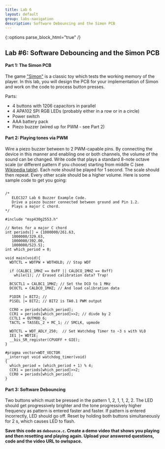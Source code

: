 ```yaml
---
title: Lab 6
layout: default
group: labs-navigation
description: Software Debouncing and the Simon PCB
---
```


{::options parse_block_html="true" /}

## Lab #6: Software Debouncing and the Simon PCB

#### Part 1: The Simon PCB

The game ["Simon"](https://en.wikipedia.org/wiki/Simon_(game)) is a classic toy which tests the
working memory of the player. In this lab, you will design the PCB for your implementation of
Simon and work on the code to process button presses. 

Parts:
- 4 buttons with 1206 capacitors in parallel
- 4 APA102 SPI RGB LEDs (probably either in a row or in a circle)
- Power switch
- AAA battery pack
- Piezo buzzer (wired up for PWM - see Part 2)

#### Part 2: Playing tones via PWM

Wire a piezo buzzer between to 2 PWM-capable pins. By connecting the device in this manner and
enabling one or both channels, the volume of the sound can be changed. Write code that plays a
standard 8-note octave scale (or different pattern if you choose) starting from middle C (see
[Wikipedia table](https://en.wikipedia.org/wiki/Scientific_pitch_notation)). Each note should
be played for 1 second. The scale should then repeat. Every other scale should be a higher
volume. Here is some sample code to get you going:

<pre><code>
/* 
   ELEC327 Lab 6 Buzzer Example Code.
   Drive a piezo buzzer connected between ground and Pin 1.2.
   Plays a major C chord.
*/

#include "msp430g2553.h"

// Notes for a major C chord
int periods[] = {1000000/261.63, 
   1000000/329.63,
   1000000/392.00,
   1000000/523.5};
int which_period = 0;

void main(void){
  WDTCTL = WDTPW + WDTHOLD; // Stop WDT

  if (CALBC1_1MHZ == 0xFF || CALDCO_1MHZ == 0xff)
    while(1); // Erased calibration data? Trap!

  BCSCTL1 = CALBC1_1MHZ; // Set the DCO to 1 MHz
  DCOCTL = CALDCO_1MHZ; // And load calibration data

  P1DIR |= BIT2; //
  P1SEL |= BIT2; // BIT2 is TA0.1 PWM output  
  
  CCR0 = periods[which_period];
  CCR1 = periods[which_period]>>2; // divde by 2
  CCTL1 = OUTMOD_6;
  TACTL = TASSEL_2 + MC_1; // SMCLK, upmode

  WDTCTL = WDT_ADLY_250;  // Set Watchdog Timer to ~3 s with VLO
  IE1 |= WDTIE;
  __bis_SR_register(CPUOFF + GIE);
}

#pragma vector=WDT_VECTOR
__interrupt void watchdog_timer(void)
{
  which_period = (which_period + 1) % 4;
  CCR1 = periods[which_period]>>2;
  CCR0 = periods[which_period];
}
</code></pre>

#### Part 3: Software Debouncing

Two buttons which must be pressed in the pattern 1, 2, 1, 1, 2, 2. The LED should get
progressively brighter and the tone progressively higher frequency as pattern is entered faster
and faster. If pattern is entered incorrectly, LED should go off. Reset by holding both buttons
simultaneously for 2 s, which causes LED to flash.

**Save this code as `debounce.c`. Create a demo video that shows you playing and then resetting
and playing again. Upload your answered questions, code and the video URL to owlspace.**


